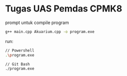 # Tugas UAS Pemdas CPMK8

prompt untuk compile program

```bash
g++ main.cpp Akuarium.cpp -o program.exe
```

run:

```bash
// Powershell
.\program.exe

// Git Bash
./program.exe
```

